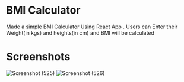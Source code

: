 # BMI Calculator
Made a simple BMI Calculator Using React App . Users can Enter their Weight(in kgs) and heights(in cm) and BMI will be calculated 

# Screenshots

![Screenshot (525)](https://user-images.githubusercontent.com/104431269/177036896-8fd922e3-a636-4cc9-8949-fa1f5913491a.png)
![Screenshot (526)](https://user-images.githubusercontent.com/104431269/177036901-c58d852f-76b9-4d68-8392-b435ec9909f5.png)
